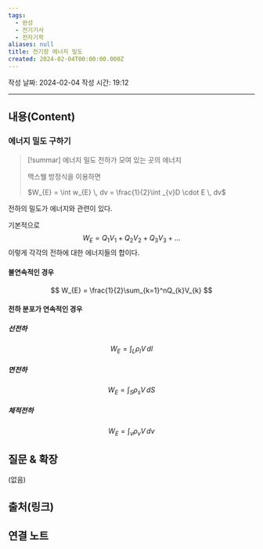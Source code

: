 ```yaml
---
tags:
  - 완성
  - 전기기사
  - 전자기학
aliases: null
title: 전기장 에너지 밀도
created: 2024-02-04T00:00:00.000Z
---
```

작성 날짜: 2024-02-04
작성 시간: 19:12


----
## 내용(Content)
### 에너지 밀도 구하기
>[!summar] 에너지 밀도
>전하가 모여 있는 곳의 에너지
>
>맥스웰 방정식을 이용하면
>
>$W_{E} = \int w_{E} \, dv = \frac{1}{2}\int _{v}D \cdot E \, dv$


전하의 밀도가 에너지와 관련이 있다. 

기본적으로 
$$
W_{E} = Q_{1}V_{1}+Q_{2}V_{2}+Q_{3}V_{3} + \dots
$$
이렇게 각각의 전하에 대한 에너지들의 합이다. 

#### 불연속적인 경우
$$
W_{E} = \frac{1}{2}\sum_{k=1}^nQ_{k}V_{k}
$$

#### 전하 분포가 연속적인 경우

##### 선전하
$$
W_{E} = \int _{L}\rho_{l}V \, dl 
$$
##### 면전하
$$
W_{E} = \int _{S} \rho_{s}V \, dS 
$$

##### 체적전하
$$
W_{E} = \int _{v}\rho _{v}V \, dv 
$$

## 질문 & 확장

(없음)

## 출처(링크)


## 연결 노트










